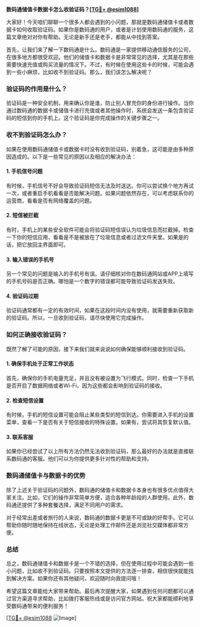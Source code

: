 **数码通储值卡数据卡怎么收验证码？[[TG💪+ @esim1088](https://t.me/s/esim1088)]**

大家好！今天咱们聊聊一个很多人都会遇到的小问题，那就是数码通储值卡或者数据卡如何收取验证码。如果你是数码通的用户，或者是计划使用数码通的服务，这篇文章绝对对你有帮助。无论是新手还是老手，都能从中找到答案。

首先，让我们来了解一下数码通是什么。数码通是一家提供移动通信服务的公司，在很多地方都很受欢迎。他们的储值卡和数据卡是非常常见的选择，尤其是在那些需要快速充值或购买流量的情况下。不过，有时候在使用这些卡的时候，可能会遇到一些小麻烦，比如收不到验证码。那么，我们该怎么解决呢？

### 验证码的作用是什么？

验证码是一种安全机制，用来确认你是谁，防止别人冒充你的身份进行操作。当你通过数码通的数据卡或储值卡进行充值或者其他操作时，系统会发送一条包含验证码的短信到你的手机上。这个验证码是你完成操作的关键步骤之一。

### 收不到验证码怎么办？

如果在使用数码通储值卡或数据卡时没有收到验证码，别着急，这可能是由多种原因造成的。以下是一些常见的原因以及相应的解决办法：

#### 1. 手机信号问题

有时候，手机信号不好会导致验证码短信无法及时送达。你可以尝试换个地方再试一次，或者重启手机看看是否能解决问题。如果问题依然存在，可以考虑联系你的运营商，看看是否有网络覆盖的问题。

#### 2. 短信被拦截

有时，手机上的某些安全软件可能会将验证码短信误认为垃圾信息而拦截掉。检查一下你的短信应用，看看是不是被放在了垃圾信息或者过滤文件夹里。如果是的话，把它放回主界面即可。

#### 3. 输入错误的手机号

另一个常见的问题是输入的手机号有误。请仔细核对你在数码通网站或APP上填写的手机号码是否正确。哪怕是一个数字的错误都可能导致验证码发送失败。

#### 4. 验证码过期

验证码通常都有一定的有效时间，如果在这段时间内没有使用，就需要重新获取新的验证码。所以，一旦收到验证码，请尽快使用它完成操作。

### 如何正确接收验证码？

既然了解了可能的原因，接下来我们就来说说如何确保能够顺利接收到验证码。

#### 1. 确保手机处于正常工作状态

首先，确保你的手机电量充足，并且没有被设置为飞行模式。同时，检查一下手机是否开启了数据网络或者Wi-Fi，因为这些都会影响到验证码的接收。

#### 2. 检查短信设置

有时候，手机的短信设置可能会阻止某些类型的短信到达。你需要进入手机的设置菜单，查看一下是否有关于短信接收的特殊设置。如果有，尝试将其恢复默认值。

#### 3. 联系客服

如果你已经尝试了以上所有方法仍然无法收到验证码，那么最好的办法就是直接联系数码通的客服。他们可以为你提供更多针对性的帮助和支持。

### 数码通储值卡与数据卡的优势

除了上述关于验证码的问题外，数码通的储值卡和数据卡本身也有很多优点值得大家关注。比如，它们的操作非常简单方便，适合各种年龄段的人群使用。此外，数码通还提供了多种套餐选择，满足不同用户的需求。

对于经常出差或者旅行的人来说，数码通的数据卡更是不可或缺的好帮手。它可以帮助你随时随地保持在线状态，无论是处理工作邮件还是浏览社交媒体都非常方便。

### 总结

总之，数码通储值卡和数据卡是一个不错的选择，但在使用过程中可能会遇到一些小问题，比如收不到验证码。只要按照本文提供的方法逐一排查，相信很快就能找到解决方案。如果你还有其他疑问，欢迎随时向我提问哦！

希望这篇文章能给大家带来帮助。最后再次提醒大家，如果遇到任何问题都可以通过官方渠道寻求帮助，比如拨打客服热线或是访问官方网站。祝大家都能顺利地享受数码通带来的便利服务！

[[TG💪+ @esim1088](https://t.me/s/esim1088) ![Image](https://i.postimg.cc/4NQfJmqS/Snipaste-2025-05-13-00-14-12.png)]